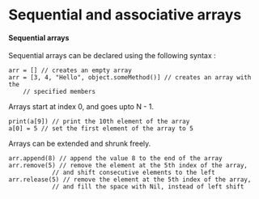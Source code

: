 # Sequential and associative arrays

#### Sequential arrays
Sequential arrays can be declared using the following syntax : 
```
arr = [] // creates an empty array
arr = [3, 4, "Hello", object.someMethod()] // creates an array with the 
    // specified members
```
Arrays start at index 0, and goes upto N - 1.
```
print(a[9]) // print the 10th element of the array
a[0] = 5 // set the first element of the array to 5
```
Arrays can be extended and shrunk freely.
```
arr.append(8) // append the value 8 to the end of the array
arr.remove(5) // remove the element at the 5th index of the array,
            // and shift consecutive elements to the left
arr.release(5) // remove the element at the 5th index of the array,
            // and fill the space with Nil, instead of left shift
```
